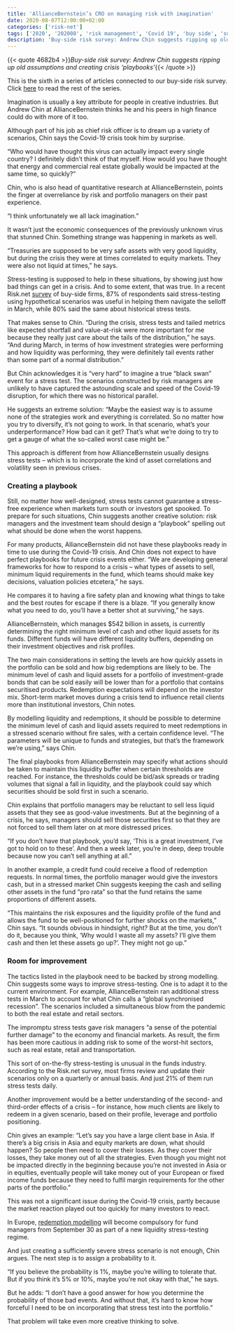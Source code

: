 ```yaml
---
title: 'AllianceBernstein’s CRO on managing risk with imagination'
date: 2020-08-07T12:00:00+02:00
categories: ['risk-net']
tags: ['2020', '202008', 'risk management', 'Covid 19', 'buy side', 'survey', 'CRO']
description: 'Buy-side risk survey: Andrew Chin suggests ripping up old assumptions and creating crisis ‘playbooks’'
---
```


{{< quote 4682b4 >}}_Buy-side risk survey: Andrew Chin suggests ripping up old assumptions and creating crisis ‘playbooks’_{{< /quote >}}

This is the sixth in a series of articles connected to our buy-side risk survey. Click [here](https://www.risk.net/topics/buy-side-risk-survey-2020) to read the rest of the series.

Imagination is usually a key attribute for people in creative industries. But Andrew Chin at AllianceBernstein thinks he and his peers in high finance could do with more of it too.

Although part of his job as chief risk officer is to dream up a variety of scenarios, Chin says the Covid-19 crisis took him by surprise.

“Who would have thought this virus can actually impact every single country? I definitely didn’t think of that myself. How would you have thought that energy and commercial real estate globally would be impacted at the same time, so quickly?”

Chin, who is also head of quantitative research at AllianceBernstein, points the finger at overreliance by risk and portfolio managers on their past experience.

“I think unfortunately we all lack imagination.”

It wasn’t just the economic consequences of the previously unknown virus that stunned Chin. Something strange was happening in markets as well.

“Treasuries are supposed to be very safe assets with very good liquidity, but during the crisis they were at times correlated to equity markets. They were also not liquid at times,” he says.

Stress-testing is supposed to help in these situations, by showing just how bad things can get in a crisis. And to some extent, that was true. In a recent Risk.net [survey](https://www.risk.net/investing/7658331/before-and-after-the-covid-19-storm-buy-side-risk-survey) of buy-side firms, 87% of respondents said stress-testing using hypothetical scenarios was useful in helping them navigate the selloff in March, while 80% said the same about historical stress tests.

That makes sense to Chin. “During the crisis, stress tests and tailed metrics like expected shortfall and value-at-risk were more important for me because they really just care about the tails of the distribution,” he says. “And during March, in terms of how investment strategies were performing and how liquidity was performing, they were definitely tail events rather than some part of a normal distribution.”

But Chin acknowledges it is “very hard” to imagine a true “black swan” event for a stress test. The scenarios constructed by risk managers are unlikely to have captured the astounding scale and speed of the Covid-19 disruption, for which there was no historical parallel.

He suggests an extreme solution: “Maybe the easiest way is to assume none of the strategies work and everything is correlated. So no matter how you try to diversify, it’s not going to work. In that scenario, what’s your underperformance? How bad can it get? That’s what we’re doing to try to get a gauge of what the so-called worst case might be.”

This approach is different from how AllianceBernstein usually designs stress tests – which is to incorporate the kind of asset correlations and volatility seen in previous crises.

### Creating a playbook

Still, no matter how well-designed, stress tests cannot guarantee a stress-free experience when markets turn south or investors get spooked. To prepare for such situations, Chin suggests another creative solution: risk managers and the investment team should design a “playbook” spelling out what should be done when the worst happens.

For many products, AllianceBernstein did not have these playbooks ready in time to use during the Covid-19 crisis. And Chin does not expect to have perfect playbooks for future crisis events either. “We are developing general frameworks for how to respond to a crisis – what types of assets to sell, minimum liquid requirements in the fund, which teams should make key decisions, valuation policies etcetera,” he says.

He compares it to having a fire safety plan and knowing what things to take and the best routes for escape if there is a blaze. “If you generally know what you need to do, you’ll have a better shot at surviving,” he says.

AllianceBernstein, which manages $542 billion in assets, is currently determining the right minimum level of cash and other liquid assets for its funds. Different funds will have different liquidity buffers, depending on their investment objectives and risk profiles.

The two main considerations in setting the levels are how quickly assets in the portfolio can be sold and how big redemptions are likely to be. The minimum level of cash and liquid assets for a portfolio of investment-grade bonds that can be sold easily will be lower than for a portfolio that contains securitised products. Redemption expectations will depend on the investor mix. Short-term market moves during a crisis tend to influence retail clients more than institutional investors, Chin notes.

By modelling liquidity and redemptions, it should be possible to determine the minimum level of cash and liquid assets required to meet redemptions in a stressed scenario without fire sales, with a certain confidence level. “The parameters will be unique to funds and strategies, but that’s the framework we’re using,” says Chin.

The final playbooks from AllianceBernstein may specify what actions should be taken to maintain this liquidity buffer when certain thresholds are reached. For instance, the thresholds could be bid/ask spreads or trading volumes that signal a fall in liquidity, and the playbook could say which securities should be sold first in such a scenario.

Chin explains that portfolio managers may be reluctant to sell less liquid assets that they see as good-value investments. But at the beginning of a crisis, he says, managers should sell those securities first so that they are not forced to sell them later on at more distressed prices.

“If you don’t have that playbook, you’d say, ‘This is a great investment, I’ve got to hold on to these’. And then a week later, you’re in deep, deep trouble because now you can’t sell anything at all.”

In another example, a credit fund could receive a flood of redemption requests. In normal times, the portfolio manager would give the investors cash, but in a stressed market Chin suggests keeping the cash and selling other assets in the fund “pro rata” so that the fund retains the same proportions of different assets.

“This maintains the risk exposures and the liquidity profile of the fund and allows the fund to be well-positioned for further shocks on the markets,” Chin says. “It sounds obvious in hindsight, right? But at the time, you don’t do it, because you think, ‘Why would I waste all my assets? I’ll give them cash and then let these assets go up?’. They might not go up.”

### Room for improvement

The tactics listed in the playbook need to be backed by strong modelling. Chin suggests some ways to improve stress-testing. One is to adapt it to the current environment. For example, AllianceBernstein ran additional stress tests in March to account for what Chin calls a “global synchronised recession”. The scenarios included a simultaneous blow from the pandemic to both the real estate and retail sectors.

The impromptu stress tests gave risk managers “a sense of the potential further damage” to the economy and financial markets. As result, the firm has been more cautious in adding risk to some of the worst-hit sectors, such as real estate, retail and transportation.

This sort of on-the-fly stress-testing is unusual in the funds industry. According to the Risk.net survey, most firms review and update their scenarios only on a quarterly or annual basis. And just 21% of them run stress tests daily.

Another improvement would be a better understanding of the second- and third-order effects of a crisis – for instance, how much clients are likely to redeem in a given scenario, based on their profile, leverage and portfolio positioning.

Chin gives an example: “Let’s say you have a large client base in Asia. If there’s a big crisis in Asia and equity markets are down, what should happen? So people then need to cover their losses. As they cover their losses, they take money out of all the strategies. Even though you might not be impacted directly in the beginning because you’re not invested in Asia or in equities, eventually people will take money out of your European or fixed income funds because they need to fulfil margin requirements for the other parts of the portfolio.”

This was not a significant issue during the Covid-19 crisis, partly because the market reaction played out too quickly for many investors to react.

In Europe, [redemption modelling](https://www.risk.net/investing/risk-management/7503006/funds-try-to-predict-behaviour-of-mystery-investors) will become compulsory for fund managers from September 30 as part of a new liquidity stress-testing regime.

And just creating a sufficiently severe stress scenario is not enough, Chin argues. The next step is to assign a probability to it.

“If you believe the probability is 1%, maybe you’re willing to tolerate that. But if you think it’s 5% or 10%, maybe you’re not okay with that,” he says.

But he adds: “I don’t have a good answer for how you determine the probability of those bad events. And without that, it’s hard to know how forceful I need to be on incorporating that stress test into the portfolio.”

That problem will take even more creative thinking to solve.


